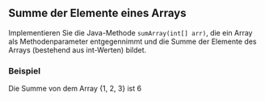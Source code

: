 ## Summe der Elemente eines Arrays

Implementieren Sie die Java-Methode `sumArray(int[] arr)`, die ein Array als Methodenparameter entgegennimmt und die Summe der Elemente des Arrays (bestehend aus int-Werten) bildet.

### Beispiel 

Die Summe von dem Array {1, 2, 3} ist 6

